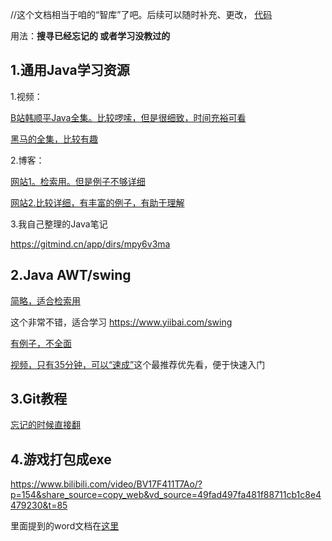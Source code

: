 //这个文档相当于咱的“智库”了吧。后续可以随时补充、更改，
[代码](https://github.com/Surgiu/Java-Project-CS109/tree/Surgiu-patch-1/Try/src)

用法：**搜寻已经忘记的 或者学习没教过的**

## 1.通用Java学习资源

   1.视频：
     
   [B站韩顺平Java全集。比较啰嗦，但是很细致，时间充裕可看](https://www.bilibili.com/video/BV1fh411y7R8/?share_source=copy_web&vd_source=49fad497fa481f88711cb1c8e4479230)
   
   [黑马的全集，比较有趣](https://www.bilibili.com/video/BV17F411T7Ao/?share_source=copy_web&vd_source=49fad497fa481f88711cb1c8e4479230)
   
   
   
      
   2.博客：
   
   [网站1。检索用。但是例子不够详细](https://www.runoob.com/java/java-tutorial.html)
      
   [网站2.比较详细，有丰富的例子，有助于理解](https://www.liaoxuefeng.com/wiki/1252599548343744)
   
   3.我自己整理的Java笔记
   
   <https://gitmind.cn/app/dirs/mpy6v3ma>
      
      
## 2.Java AWT/swing
   [简略，适合检索用](https://www.w3cschool.cn/swing/9y471imm.html)
   
   这个非常不错，适合学习
   <https://www.yiibai.com/swing>
   
   [有例子，不全面](https://cloud.tencent.com/developer/beta/article/1732496)
   
   [视频，只有35分钟，可以“速成”](https://www.bilibili.com/video/BV1pp4y1B7fX/?share_source=copy_web&vd_source=49fad497fa481f88711cb1c8e4479230)这个最推荐优先看，便于快速入门
      
      
## 3.Git教程
   [忘记的时候直接翻](https://www.liaoxuefeng.com/wiki/896043488029600)
   
## 4.游戏打包成exe
<https://www.bilibili.com/video/BV17F411T7Ao/?p=154&share_source=copy_web&vd_source=49fad497fa481f88711cb1c8e4479230&t=85>
      
里面提到的word文档在[这里](打包exe文档.docx)

